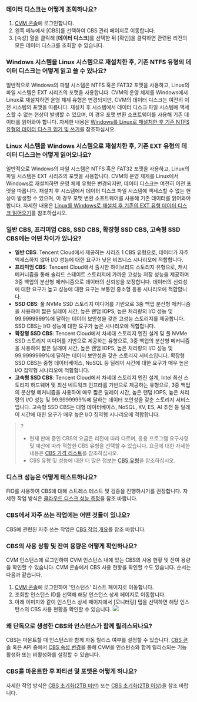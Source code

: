 ### 데이터 디스크는 어떻게 조회하나요?
1. [CVM 콘솔](https://console.cloud.tencent.com/cvm)에 로그인합니다.
2. 왼쪽 메뉴에서 [CBS]를 선택하여 CBS 관리 페이지로 이동합니다.
3. [속성] 열을 클릭해 [**데이터 디스크**]를 선택한 뒤 [확인]을 클릭하면 관련된 리전의 모든 데이터 디스크를 조회할 수 있습니다.

### Windows 시스템을 Linux 시스템으로 재설치한 후, 기존 NTFS 유형의 데이터 디스크는 어떻게 읽고 쓸 수 있나요?
일반적으로 Windows의 파일 시스템은 NTFS 혹은 FAT32 포맷을 사용하고, Linux의 파일 시스템은 EXT 시리즈의 포맷을 사용합니다. CVM의 운영 체제를 Windows에서 Linux로 재설치하면 운영 체제 유형은 변경되지만, CVM의 데이터 디스크는 여전히 이전 시스템의 포맷을 따릅니다. 재설치 후 시스템에서 데이터 디스크 파일 시스템에 액세스할 수 없는 현상이 발생할 수 있으며, 이 경우 포맷 변환 소프트웨어를 사용해 기존 데이터를 읽어와야 합니다. 자세한 내용은 [Windows를 Linux로 재설치한 후 기존 NTFS 유형의 데이터 디스크 읽기 및 쓰기](https://intl.cloud.tencent.com/document/product/213/3857)를 참조하십시오.

### Linux 시스템을 Windows 시스템으로 재설치한 후, 기존 EXT 유형의 데이터 디스크는 어떻게 읽어오나요?
일반적으로 Windows의 파일 시스템은 NTFS 혹은 FAT32 포맷을 사용하고, Linux의 파일 시스템은 EXT 시리즈의 포맷을 사용합니다. CVM의 운영 체제를 Linux에서 Windows로 재설치하면 운영 체제 유형은 변경되지만, 데이터 디스크는 여전히 이전 포맷을 따릅니다. 재설치 후 시스템에서 데이터 디스크 파일 시스템에 액세스할 수 없는 현상이 발생할 수 있으며, 이 경우 포맷 변환 소프트웨어를 사용해 기존 데이터를 읽어와야 합니다. 자세한 내용은 [Linux를 Windows로 재설치 후 기존의 EXT 유형 데이터 디스크 읽어오기](https://intl.cloud.tencent.com/document/product/213/3856)를 참조하십시오.

### 일반 CBS, 프리미엄 CBS, SSD CBS, 확장형 SSD CBS, 고속형 SSD CBS에는 어떤 차이가 있나요?

- **일반 CBS**: Tencent Cloud에서 제공하는 시리즈 1 CBS 유형으로, 데이터가 자주 액세스하지 않아 I/O 성능에 대한 요구가 낮은 비즈니스 시나리오에 적합합니다.
- **프리미엄 CBS**: Tencent Cloud에서 출시한 하이브리드 스토리지 유형으로, 캐시 메커니즘을 통해 솔리드 스테이트 스토리지에 가까운 고성능 저장 성능을 제공하며 3중 백업의 분산형 메커니즘으로 데이터의 신뢰성을 보장합니다. 데이터의 신뢰성에 대한 요구가 높고 성능에 대한 요구는 보통인 중소형 응용 시나리오에 적합합니다.
- **SSD CBS**: 풀 NVMe SSD 스토리지 미디어를 기반으로 3중 백업 분산형 메커니즘을 사용하여 짧은 딜레이 시간, 높은 랜덤 IOPS, 높은 처리량의 I/O 성능 및 99.9999999%에 달하는 데이터 보안성을 갖춘 고성능 스토리지를 제공합니다. SSD CBS는 I/O 성능에 대한 요구가 높은 시나리오에 적합합니다.
- **확장형 SSD CBS**: Tencent Cloud에서 차세대 스토리지 엔진 설계 및 풀 NVMe SSD 스토리지 미디어를 기반으로 제공하는 유형으로, 3중 백업의 분산형 메커니즘을 사용하여 짧은 딜레이 시간, 높은 랜덤 IOPS, 높은 처리량의 I/O 성능 및 99.9999999%에 달하는 데이터 보안성을 갖춘 스토리지 서비스입니다. 확장형 SSD CBS는 중형 데이터베이스, NoSQL 등 딜레이 시간에 대한 요구가 매우 높은 I/O 집약형 시나리오에 적합합니다.
- **고속형 SSD CBS**: Tencent Cloud에서 차세대 스토리지 엔진 설계, Intel 최신 스토리지 하드웨어 및 최신 네트워크 인프라를 기반으로 제공하는 유형으로, 3중 백업의 분산형 메커니즘을 사용하여 매우 짧은 딜레이 시간, 높은 랜덤 IOPS, 높은 처리량의 I/O 성능 및 99.9999999%에 달하는 데이터 보안성을 갖춘 스토리지 서비스입니다. 고속형 SSD CBS는 대형 데이터베이스, NoSQL, KV, ES, AI 추천 등 딜레이 시간에 대한 요구가 매우 높은 I/O 집약형 시나리오에 적합합니다.

>?
>- 현재 판매 중인 CBS의 요금은 리전에 따라 다르며, 응용 프로그램 요구사항 및 예산에 따라 적합한 CBS 유형을 선택할 수 있습니다. 요금에 대한 자세한 내용은 [CBS 가격 리스트](https://intl.cloud.tencent.com/document/product/362/2413)를 참조하십시오.
>- CBS 유형 및 성능에 대한 더 많은 정보는 [CBS 유형](https://intl.cloud.tencent.com/document/product/362/31636)을 참조하십시오.
>

### 디스크 성능은 어떻게 테스트하나요?
FIO를 사용하여 CBS에 대해 스트레스 테스트 및 검증을 진행하시기를 권장합니다. 자세한 작업 방식은 [클라우드 디스크 성능 측정](https://intl.cloud.tencent.com/document/product/362/6741)을 참조 바랍니다.

### CBS에서 자주 쓰는 작업에는 어떤 것들이 있나요?
CBS에 관련된 자주 쓰는 작업은 [CBS 작업 개요](https://intl.cloud.tencent.com/document/product/362/33140)를 참조 바랍니다.

### CBS의 사용 상황 및 잔여 용량은 어떻게 확인하나요?
CVM 인스턴스에 로그인하여 CVM 인스턴스 내에 있는 CBS의 사용 현황 및 잔여 용량을 확인할 수 있습니다. CVM 콘솔에서 CBS 사용 현황을 확인할 수도 있습니다. 순서는 다음과 같습니다.
1. [CVM 콘솔](https://console.cloud.tencent.com/cvm/instance/index)에 로그인하여 '인스턴스' 리스트 페이지로 이동합니다.
2. 조회할 인스턴스 ID를 선택해 해당 인스턴스 상세 페이지로 이동합니다.
3. 아래 이미지와 같이 인스턴스 상세 페이지에서 [모니터링] 탭을 선택하면 해당 인스턴스의 CBS 사용 현황을 확인할 수 있습니다.
![](https://main.qcloudimg.com/raw/25270ae80b513d497527a0e9f2af1bac.png)

### 왜 단독으로 생성한 CBS와 인스턴스가 함께 릴리스되나요?
CBS는 마운트할 때 인스턴스와 함께 자동 릴리스 여부를 설정할 수 있습니다. [CBS 콘솔](https://console.cloud.tencent.com/cvm/cbs/index) 혹은 API 중에서 [CBS 속성 변경](https://intl.cloud.tencent.com/document/product/362/15659)을 통해 CVM을 인스턴스와 함께 릴리스되는 기능 활성화 또는 비활성화를 설정할 수 있습니다.

### CBS를 마운트한 후 파티션 및 포맷은 어떻게 하나요?
자세한 작업 방식은 [CBS 초기화(2TB 미만)](https://intl.cloud.tencent.com/document/product/362/31597) 또는 [CBS 초기화(2TB 이상)](https://intl.cloud.tencent.com/document/product/362/31598)을 참조 바랍니다.



